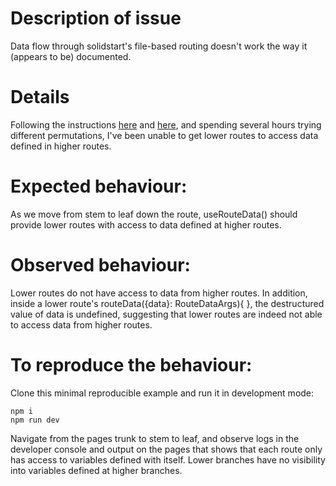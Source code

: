 # Description of issue

Data flow through solidstart's file-based routing doesn't work the way it (appears to be) documented.

# Details

Following the instructions <a href="https://start.solidjs.com/api/useRouteData">here</a> and
<a href="https://start.solidjs.com/core-concepts/data-loading">here</a>, and spending several hours trying
different permutations, I've been unable to get lower routes to access data defined in higher routes.

# Expected behaviour:

As we move from stem to leaf down the route, useRouteData() should provide lower routes
with access to data defined at higher routes.

# Observed behaviour:

Lower routes do not have access to data from higher routes. In addition, inside a lower route's
routeData(&#123;data&#125;: RouteDataArgs)&#123; &#125;, the destructured value of data is undefined, suggesting that lower routes are indeed not
able to access data from higher routes.</p>

# To reproduce the behaviour:

Clone this minimal reproducible example and run it in development mode:

```
npm i
npm run dev
```

Navigate from the pages trunk to stem to leaf, and observe logs in the developer console and output on the pages that shows that each route only has access to variables defined with itself. Lower branches have no visibility into variables defined at higher branches.

